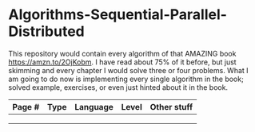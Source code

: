 # Algorithms-Sequential-Parallel-Distributed

This repository would contain every algorithm of that AMAZING book https://amzn.to/2OjKobm. I have read about 75% of it before, but just skimming and every chapter I would solve three or four problems. What I am going to do now is implementing every single algorithm in the book; solved example, exercises, or even just hinted about it in the book.



|Page #|Type|Language|Level|Other stuff|
|---|---|---|---|---|
|  |   |   |   |   |
|  |   |   |   |   |
|  |   |   |   |   |
